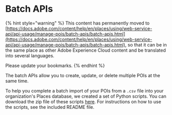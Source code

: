 # Batch APIs

{% hint style="warning" %}
This content has permanently moved to [https://docs.adobe.com/content/help/en/places/using/web-service-api/api-usage/manage-pois/batch-apis/batch-apis.html](https://docs.adobe.com/content/help/en/places/using/web-service-api/api-usage/manage-pois/batch-apis/batch-apis.html), so that it can be in the same place as other Adobe Experience Cloud content and be translated into several languages.

Please update your bookmarks.
{% endhint %}

The batch APIs allow you to create, update, or delete multiple POIs at the same time.

To help you complete a batch import of your POIs from a `.csv` file into your organization's Places database, we created a set of Python scripts. You can download the zip file of these scripts [here](https://github.com/adobe/places-scripts). For instructions on how to use the scripts, see the included README file.

